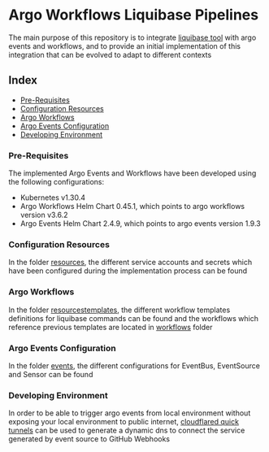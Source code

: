 # Argo Workflows Liquibase Pipelines

The main purpose of this repository is to integrate [liquibase tool](https://docs.liquibase.com/home.html) 
with argo events and workflows, and to provide an initial implementation of this integration 
that can be evolved to adapt to different contexts

## Index

- [Pre-Requisites](#Pre-Requisites)
- [Configuration Resources](#Configuration-Resources)
- [Argo Workflows](#Argo-Workflows)
- [Argo Events Configuration](#Argo-Events-Configuration)
- [Developing Environment](#Developing-Environment)

### Pre-Requisites

The implemented Argo Events and Workflows have been developed using the following configurations:

- Kubernetes v1.30.4
- Argo Workflows Helm Chart 0.45.1, which points to argo workflows version v3.6.2
- Argo Events Helm Chart 2.4.9, which points to argo events version 1.9.3

### Configuration Resources

In the folder [resources](resources), the different service accounts and secrets which have been configured during the
implementation process can be found

### Argo Workflows

In the folder [resources](resources)[templates](templates), the different workflow templates definitions for liquibase commands
can be found and the workflows which reference previous templates are located in [workflows](workflows) folder

### Argo Events Configuration

In the folder [events](events), the different configurations for EventBus, EventSource and Sensor can be found

### Developing Environment

In order to be able to trigger argo events from local environment without exposing your local environment to public internet,
[cloudflared quick tunnels](https://developers.cloudflare.com/cloudflare-one/connections/connect-networks/do-more-with-tunnels/trycloudflare/)
can be used to generate a dynamic dns to connect the service generated by event source to GitHub Webhooks
